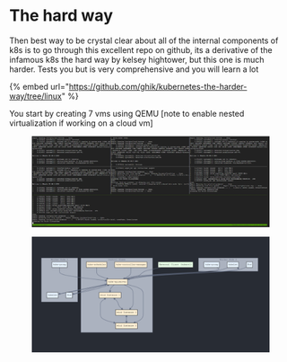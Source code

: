 # The hard way

Then best way to be crystal clear about all of the internal components of k8s is to go through this excellent repo on github, its a derivative of the infamous k8s the hard way by kelsey hightower, but this one is much harder. Tests you but is very comprehensive and you will learn a lot

{% embed url="https://github.com/ghik/kubernetes-the-harder-way/tree/linux" %}

You start by creating 7 vms using QEMU \[note to enable nested virtualization if working on a cloud vm]

<figure><img src="../.gitbook/assets/image (2).png" alt=""><figcaption></figcaption></figure>

<figure><img src="../.gitbook/assets/image (1) (2).png" alt=""><figcaption></figcaption></figure>
